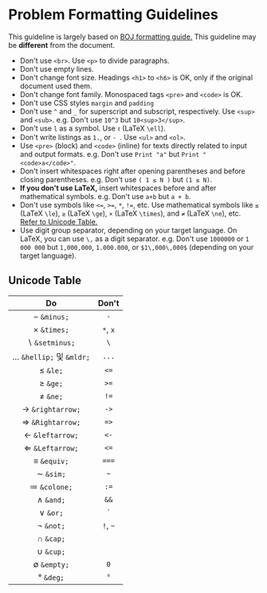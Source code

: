 # Problem Formatting Guidelines

This guideline is largely based on [BOJ formatting guide.](https://stack.acmicpc.net/guide/problem)
This guideline may be **different** from the document.

- Don't use `<br>`. Use `<p>` to divide paragraphs.
- Don't use empty lines.
- Don't change font size. Headings `<h1>` to `<h6>` is OK, only if the original document used them.
- Don't change font family. Monospaced tags `<pre>` and `<code>` is OK.
- Don't use CSS styles `margin` and `padding`
- Don't use `^` and `_` for superscript and subscript, respectively. Use `<sup>` and `<sub>`. e.g. Don't use `10^3` but `10<sup>3</sup>`.
- Don't use `l` as a symbol. Use `ℓ` (LaTeX `\ell`).
- Don't write listings as `1.`, or `- `. Use `<ul>` and `<ol>`.
- Use `<pre>` (block) and `<code>` (inline) for texts directly related to input and output formats.
  e.g. Don't use `Print "a"` but `Print "<code>a</code>"`.
- Don't insert whitespaces right after opening parentheses and before closing parentheses. e.g. Don't use `( 1 ≤ N )` but `(1 ≤ N)`.
- **If you don't use LaTeX,** insert whitespaces before and after mathematical symbols. e.g. Don't use `a+b` but `a + b`.
- Don't use symbols like `<=`, `>=`, `*`, `!=`, etc. Use mathematical symbols like `≤` (LaTeX `\le`),
  `≥` (LaTeX `\ge`), `×` (LaTeX `\times`), and `≠` (LaTeX `\ne`), etc. [Refer to Unicode Table.](#unicode-table)
- Use digit group separator, depending on your target language. On LaTeX, you can use `\,` as a digit separator.
  e.g. Don't use `1000000` or `1 000 000` but `1,000,000`, `1.000.000`, or `$1\,000\,000$` (depending on your target language).

## Unicode Table

|              Do               |  Don't   |
| :---------------------------: | :------: |
|       &minus; `&minus;`       |   `-`    |
|       &times; `&times;`       | `*`, `x` |
|    &setminus; `&setminus;`    |   `\`    |
| &mldr; `&hellip;` 및 `&mldr;` |  `...`   |
|          &le; `&le;`          |   `<=`   |
|          &ge; `&ge;`          |   `>=`   |
|          &ne; `&ne;`          |   `!=`   |
|  &rightarrow; `&rightarrow;`  |   `->`   |
|  &Rightarrow; `&Rightarrow;`  |   `=>`   |
|   &leftarrow; `&leftarrow;`   |   `<-`   |
|   &Leftarrow; `&Leftarrow;`   |   `<=`   |
|       &equiv; `&equiv;`       |  `===`   |
|         &sim; `&sim;`         |   `~`    |
|      &colone; `&colone;`      |   `:=`   |
|         &and; `&and;`         |   `&&`   |
|          &or; `&or;`          |   `||`   |
|         &not; `&not;`         | `!`, `~` |
|         &cap; `&cap;`         |          |
|         &cup; `&cup;`         |          |
|       &empty; `&empty;`       |   `0`    |
|         &deg; `&deg;`         |   `°`    |